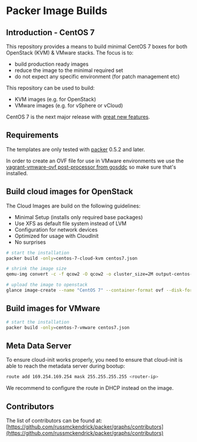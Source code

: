 # Packer Image Builds

## Introduction - CentOS 7

This repository provides a means to build minimal CentOS 7 boxes for both OpenStack (KVM) & VMware stacks. The focus is to:

* build production ready images
* reduce the image to the minimal required set
* do not expect any specific environment (for patch management etc)

This repository can be used to build:

* KVM images (e.g. for OpenStack)
* VMware images (e.g. for vSphere or vCloud)

CentOS 7 is the next major release with [great new features](http://wiki.centos.org/Manuals/ReleaseNotes/CentOS7).

## Requirements

The templates are only tested with [packer](http://www.packer.io/downloads.html) 0.5.2 and later.

In order to create an OVF file for use in VMware environments we use the [vagrant-vmware-ovf post-processor from gosddc](https://github.com/gosddc/packer-post-processor-vagrant-vmware-ovf) so make sure that's installed.

## Build cloud images for OpenStack

The Cloud Images are build on the following guidelines:

* Minimal Setup (installs only required base packages)
* Use XFS as default file system instead of LVM
* Configuration for network devices
* Optimized for usage with CloudInit
* No surprises

```bash
# start the installation
packer build -only=centos-7-cloud-kvm centos7.json

# shrink the image size
qemu-img convert -c -f qcow2 -O qcow2 -o cluster_size=2M output-centos-7-cloud-kvm/packer-centos-7-cloud-kvm.qcow2 output-centos-7-cloud-kvm/packer-centos-7-cloud-kvm.compressed.qcow2

# upload the image to openstack
glance image-create --name "CentOS 7" --container-format ovf --disk-format qcow2 --file output-centos-7-cloud-kvm/packer-centos-7-cloud-kvm.compressed.qcow2 --is-public True --progress
```

## Build images for VMware

```bash
# start the installation
packer build -only=centos-7-vmware centos7.json
```

## Meta Data Server

To ensure cloud-init works properly, you need to ensure that cloud-init is able to reach the metadata server during bootup:

```bash
route add 169.254.169.254 mask 255.255.255.255 <router-ip>
```

We recommend to configure the route in DHCP instead on the image.

## Contributors

The list of contributors can be found at: [https://github.com/russmckendrick/packer/graphs/contributors](https://github.com/russmckendrick/packer/graphs/contributors)

